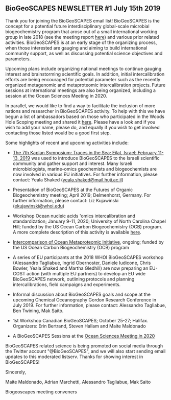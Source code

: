 ## BioGeoSCAPES NEWSLETTER #1 July 15th 2019

Thank you for joining the BioGeoSCAPES email list! BioGeoSCAPES is the concept for a potential future interdisciplinary global-scale microbial biogeochemistry program that arose out of a small international working group in late 2018 (see the meeting report [here](https://drive.google.com/file/d/1EjIE4Fz2edd_hmusaaio-JHQQaDazGYn/view)) and various prior related activities. BioGeoSCAPES is at an early stage of the organizing process, when those interested are gauging and aiming to build international community support, as well as discussing potential science objectives and parameters.

Upcoming plans include organizing national meetings to continue gauging interest and brainstorming scientific goals. In addition, initial intercalibration efforts are being encouraged for potential parameter such as the recently organized metagenomic and metaproteomic intercalibration projects. Future sessions at international meetings are also being organized, including a session at the Ocean Sciences Meeting in 2020.

In parallel, we would like to find a way to facilitate the inclusion of more nations and researcher in BioGeoSCAPES activity. To help with this we have begun a list of ambassadors based on those who participated in the Woods Hole Scoping meeting and shared it [here](https://docs.google.com/spreadsheets/d/1dG2Manobov6d5tuhU4QFWceCZGm9HQIkQz_Gyb435TQ/edit?usp=sharing). Please have a look and if you wish to add your name, please do, and equally if you wish to get involved contacting those listed would be a good first step.

Some highlights of recent and upcoming activities include:
- [The 7th Kaplan Symposium: Traces in the Sea; Eilat, Israel; February 11-13, 2019](https://sites.google.com/view/7th-kaplan-symposium) was used to introduce BioGeoSCAPES to the Israeli scientific community and gather support and interest. Many Israeli microbiologists, marine-omics geochemists and biogeochemists are now involved in various EU initiatives. For further information, please contact: Yeala Shaked (yeala.shaked@mail.huji.ac.il)

- Presentation of BioGeoSCAPES at the Futures of Organic Biogeochemistry meeting; April 2019; Delmenhorst, Germany. For further information, please contact: Liz Kujawinski (ekujawinski@whoi.edu)

- Workshop Ocean nucleic acids 'omics intercalibration and standardization; January 9-11, 2020; University of North Carolina Chapel Hill; funded by the US Ocean Carbon Biogeochemistry (OCB) program. A more complete description of this activity is available [here](http://www.us-ocb.org/ocean-nucleic-acids-omics-workshop/).

- [Intercomparison of Ocean Metaproteomic Initiative](https://www.us-ocb.org/intercomparison-and-intercalibration-metaproteomics/), ongoing; funded by the US Ocean Carbon Biogeochemistry (OCB) program 

- A series of EU participants at the 2018 WHOI BioGeoSCAPES workshop (Alessandro Tagliabue, Ingrid Obernoster, Daniele Iudicone, Chris Bowler, Yeala Shaked and Martha Gledhill) are now preparing an EU-COST action (with multiple EU partners) to develop an EU wide BioGeoSCAPES network, outlining protocols and planning intercalibrations, field campaigns and experiments.

- Informal discussion about BioGeoSCAPES goals and scope at the upcoming Chemical Oceanography Gordon Research Conference in July 2019. For further information, please contact: Alessandro Tagliabue, Ben Twining, Mak Saito.

- 1st Workshop Canadian BioGeoSCAPES; October 25-27; Halifax. Organizers: Erin Bertrand, Steven Hallam and Maite Maldonado

- A BioGeoSCAPES Sessions at the [Ocean Sciences Meeting in 2020](https://agu.confex.com/agu/osm20/prelim.cgi/Session/84717)

BioGeoSCAPES related science is being promoted on social media through the Twitter account "@BioGeoSCAPES", and we will also start sending email updates to this moderated listserv. Thanks for showing interest in BioGeoSCAPES!

Sincerely,

Maite Maldonado, Adrian Marchetti, Alessandro Tagliabue, Mak Saito

Biogeoscapes meeting conveners
